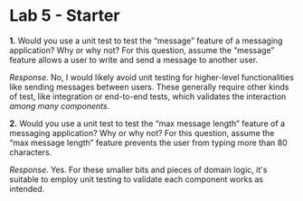 # Lab 5 - Starter

**1.** Would you use a unit test to test the “message” feature of a messaging application? Why or why not? For this question, assume the “message” feature allows a user to write and send a message to another user.

*Response.* No, I would likely avoid unit testing for higher-level functionalities like sending messages between users. These generally require other kinds of test, like integration or end-to-end tests, which validates the interaction *among many components*.

**2.** Would you use a unit test to test the “max message length” feature of a messaging application? Why or why not? For this question, assume the “max message length” feature prevents the user from typing more than 80 characters.

*Response.*  Yes. For these smaller bits and pieces of domain logic, it's suitable to employ unit testing to validate each component works as intended.
